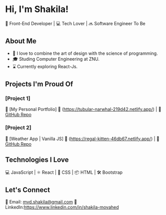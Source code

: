 # Hi, I'm Shakila!

🚀 Front-End Developer | 💻 Tech Lover | 🔜 Software Engineer To Be

## About Me

- 🎨 I love to combine the art of design with the science of programming.
- 🎓 Studing Computer Engineering at ZNU.
- ⌛ Currently exploring React-Js.

## Projects I'm Proud Of

### [Project 1]

📌 [My Personal Portfolio]
🔗 (https://tubular-narwhal-219d42.netlify.app/) | 📂 [GitHub Repo](URL)

### [Project 2]

📌 [Weather App | Vanilla JS]
🔗 (https://regal-kitten-46db67.netlify.app/) | 📂 [GitHub Repo](URL)

## Technologies I Love

💻 JavaScript | ⚛️ React | 🎨 CSS | 📦 HTML | 🛠️ Bootstrap

## Let's Connect

📧 Email: mvd.shakila@gmail.com
💼 LinkedIn:https://www.linkedin.com/in/shakila-movahed

